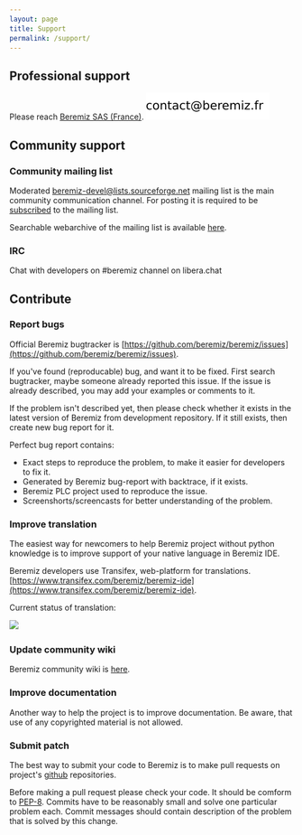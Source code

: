 ```yaml
---
layout: page
title: Support
permalink: /support/
---
```



## Professional support

Please reach [Beremiz SAS (France)](https://beremiz.fr). ![](/assets/img/email.svg)


## Community support

### Community mailing list

Moderated [beremiz-devel@lists.sourceforge.net](https://sourceforge.net/p/beremiz/mailman/beremiz-devel) mailing list is the main community communication channel. For posting it is required to be [subscribed](https://sourceforge.net/projects/beremiz/lists/beremiz-devel) to the mailing list.

Searchable webarchive of the mailing list is available [here](http://beremiz-devel.2374573.n4.nabble.com/).

### IRC

Chat with developers on #beremiz channel on libera.chat

## Contribute

### Report bugs

Official Beremiz bugtracker is
[https://github.com/beremiz/beremiz/issues](https://github.com/beremiz/beremiz/issues).

If you've found (reproducable) bug, and want it to be fixed.
First search bugtracker, maybe someone already reported this issue.
If the issue is already described, you may add your examples or comments to it.

If the problem isn't described yet, then please check whether
it exists in the latest version of Beremiz from development repository.
If it still exists, then create new bug report for it.

Perfect bug report contains:

- Exact steps to reproduce the problem, to make it easier for developers to fix it.
- Generated by Beremiz bug-report with backtrace, if it exists.
- Beremiz PLC project used to reproduce the issue.
- Screenshorts/screencasts for better understanding of the problem.

### Improve translation

The easiest way for newcomers to help Beremiz project
without python knowledge is to improve support of your native language in Beremiz IDE.

Beremiz developers use Transifex, web-platform for translations. [https://www.transifex.com/beremiz/beremiz-ide](https://www.transifex.com/beremiz/beremiz-ide).

Current status of translation:

![](https://www.transifex.com/projects/p/beremiz-ide/resource/beremiz/chart/image_png)

### Update community wiki

Beremiz community wiki is [here](https://github.com/beremiz/beremiz/wiki/).

### Improve documentation

Another way to help the project is to improve documentation.
Be aware, that use of any copyrighted material is not allowed.

### Submit patch

The best way to submit your code to Beremiz is to make pull requests on project's [github](https://github.com/beremiz) repositories.

Before making a pull request please check your code.
It should be comform to [PEP-8](https://www.python.org/dev/peps/pep-0008/).
Commits have to be reasonably small and solve one particular problem each. Commit messages should contain description of the problem that is solved by this change.

